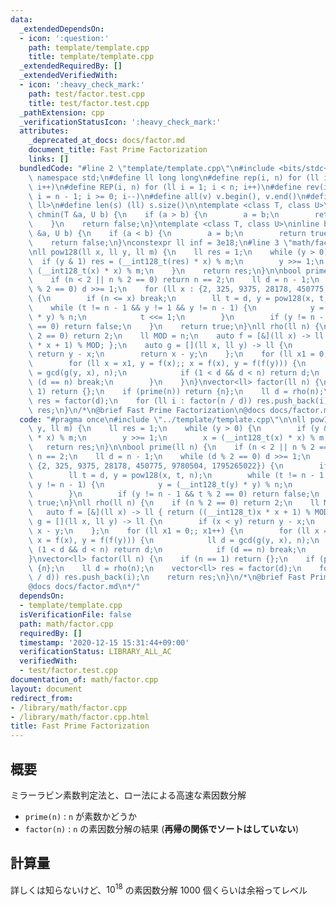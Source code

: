 ```yaml
---
data:
  _extendedDependsOn:
  - icon: ':question:'
    path: template/template.cpp
    title: template/template.cpp
  _extendedRequiredBy: []
  _extendedVerifiedWith:
  - icon: ':heavy_check_mark:'
    path: test/factor.test.cpp
    title: test/factor.test.cpp
  _pathExtension: cpp
  _verificationStatusIcon: ':heavy_check_mark:'
  attributes:
    _deprecated_at_docs: docs/factor.md
    document_title: Fast Prime Factorization
    links: []
  bundledCode: "#line 2 \"template/template.cpp\"\n#include <bits/stdc++.h>\nusing\
    \ namespace std;\n#define ll long long\n#define rep(i, n) for (ll i = 0; i < n;\
    \ i++)\n#define REP(i, n) for (ll i = 1; i < n; i++)\n#define rev(i, n) for (ll\
    \ i = n - 1; i >= 0; i--)\n#define all(v) v.begin(), v.end()\n#define P pair<ll,\
    \ ll>\n#define len(s) (ll) s.size()\n\ntemplate <class T, class U>\ninline bool\
    \ chmin(T &a, U b) {\n    if (a > b) {\n        a = b;\n        return true;\n\
    \    }\n    return false;\n}\ntemplate <class T, class U>\ninline bool chmax(T\
    \ &a, U b) {\n    if (a < b) {\n        a = b;\n        return true;\n    }\n\
    \    return false;\n}\nconstexpr ll inf = 3e18;\n#line 3 \"math/factor.cpp\"\n\
    \nll pow128(ll x, ll y, ll m) {\n    ll res = 1;\n    while (y > 0) {\n      \
    \  if (y & 1) res = (__int128_t(res) * x) % m;\n        y >>= 1;\n        x =\
    \ (__int128_t(x) * x) % m;\n    }\n    return res;\n}\n\nbool prime(ll n) {\n\
    \    if (n < 2 || n % 2 == 0) return n == 2;\n    ll d = n - 1;\n    while (d\
    \ % 2 == 0) d >>= 1;\n    for (ll x : {2, 325, 9375, 28178, 450775, 9780504, 1795265022})\
    \ {\n        if (n <= x) break;\n        ll t = d, y = pow128(x, t, n);\n    \
    \    while (t != n - 1 && y != 1 && y != n - 1) {\n            y = (__int128_t(y)\
    \ * y) % n;\n            t <<= 1;\n        }\n        if (y != n - 1 && t % 2\
    \ == 0) return false;\n    }\n    return true;\n}\nll rho(ll n) {\n    if (n %\
    \ 2 == 0) return 2;\n    ll MOD = n;\n    auto f = [&](ll x) -> ll { return ((__int128_t)x\
    \ * x + 1) % MOD; };\n    auto g = [](ll x, ll y) -> ll {\n        if (x < y)\
    \ return y - x;\n        return x - y;\n    };\n    for (ll x1 = 0;; x1++) {\n\
    \        for (ll x = x1, y = f(x);; x = f(x), y = f(f(y))) {\n            ll d\
    \ = gcd(g(y, x), n);\n            if (1 < d && d < n) return d;\n            if\
    \ (d == n) break;\n        }\n    }\n}\nvector<ll> factor(ll n) {\n    if (n ==\
    \ 1) return {};\n    if (prime(n)) return {n};\n    ll d = rho(n);\n    vector<ll>\
    \ res = factor(d);\n    for (ll i : factor(n / d)) res.push_back(i);\n    return\
    \ res;\n}\n/*\n@brief Fast Prime Factorization\n@docs docs/factor.md\n*/\n"
  code: "#pragma once\n#include \"../template/template.cpp\"\n\nll pow128(ll x, ll\
    \ y, ll m) {\n    ll res = 1;\n    while (y > 0) {\n        if (y & 1) res = (__int128_t(res)\
    \ * x) % m;\n        y >>= 1;\n        x = (__int128_t(x) * x) % m;\n    }\n \
    \   return res;\n}\n\nbool prime(ll n) {\n    if (n < 2 || n % 2 == 0) return\
    \ n == 2;\n    ll d = n - 1;\n    while (d % 2 == 0) d >>= 1;\n    for (ll x :\
    \ {2, 325, 9375, 28178, 450775, 9780504, 1795265022}) {\n        if (n <= x) break;\n\
    \        ll t = d, y = pow128(x, t, n);\n        while (t != n - 1 && y != 1 &&\
    \ y != n - 1) {\n            y = (__int128_t(y) * y) % n;\n            t <<= 1;\n\
    \        }\n        if (y != n - 1 && t % 2 == 0) return false;\n    }\n    return\
    \ true;\n}\nll rho(ll n) {\n    if (n % 2 == 0) return 2;\n    ll MOD = n;\n \
    \   auto f = [&](ll x) -> ll { return ((__int128_t)x * x + 1) % MOD; };\n    auto\
    \ g = [](ll x, ll y) -> ll {\n        if (x < y) return y - x;\n        return\
    \ x - y;\n    };\n    for (ll x1 = 0;; x1++) {\n        for (ll x = x1, y = f(x);;\
    \ x = f(x), y = f(f(y))) {\n            ll d = gcd(g(y, x), n);\n            if\
    \ (1 < d && d < n) return d;\n            if (d == n) break;\n        }\n    }\n\
    }\nvector<ll> factor(ll n) {\n    if (n == 1) return {};\n    if (prime(n)) return\
    \ {n};\n    ll d = rho(n);\n    vector<ll> res = factor(d);\n    for (ll i : factor(n\
    \ / d)) res.push_back(i);\n    return res;\n}\n/*\n@brief Fast Prime Factorization\n\
    @docs docs/factor.md\n*/"
  dependsOn:
  - template/template.cpp
  isVerificationFile: false
  path: math/factor.cpp
  requiredBy: []
  timestamp: '2020-12-15 15:31:44+09:00'
  verificationStatus: LIBRARY_ALL_AC
  verifiedWith:
  - test/factor.test.cpp
documentation_of: math/factor.cpp
layout: document
redirect_from:
- /library/math/factor.cpp
- /library/math/factor.cpp.html
title: Fast Prime Factorization
---
```

## 概要

ミラーラビン素数判定法と、ロー法による高速な素因数分解

- ```prime(n)``` : ```n``` が素数かどうか
- ```factor(n)``` : ```n``` の素因数分解の結果 (**再帰の関係でソートはしていない**)

## 計算量

詳しくは知らないけど、$10^{18}$ の素因数分解 $1000$ 個くらいは余裕ってレベル